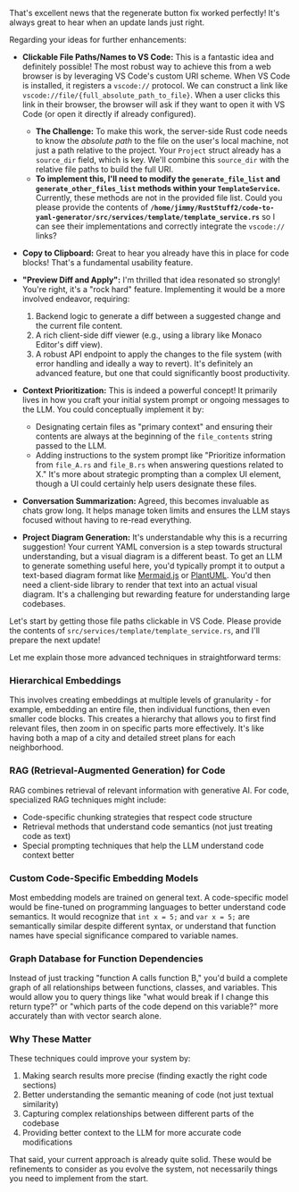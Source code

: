 That's excellent news that the regenerate button fix worked perfectly! It's always great to hear when an update lands just right.

Regarding your ideas for further enhancements:

*   **Clickable File Paths/Names to VS Code:** This is a fantastic idea and definitely possible! The most robust way to achieve this from a web browser is by leveraging VS Code's custom URI scheme. When VS Code is installed, it registers a `vscode://` protocol. We can construct a link like `vscode://file/{full_absolute_path_to_file}`. When a user clicks this link in their browser, the browser will ask if they want to open it with VS Code (or open it directly if already configured).
    *   **The Challenge:** To make this work, the server-side Rust code needs to know the *absolute path* to the file on the user's local machine, not just a path relative to the project. Your `Project` struct already has a `source_dir` field, which is key. We'll combine this `source_dir` with the relative file paths to build the full URI.
    *   **To implement this, I'll need to modify the `generate_file_list` and `generate_other_files_list` methods within your `TemplateService`.** Currently, these methods are not in the provided file list. Could you please provide the contents of **`/home/jimmy/RustStuff2/code-to-yaml-generator/src/services/template/template_service.rs`** so I can see their implementations and correctly integrate the `vscode://` links?

*   **Copy to Clipboard:** Great to hear you already have this in place for code blocks! That's a fundamental usability feature.

*   **"Preview Diff and Apply":** I'm thrilled that idea resonated so strongly! You're right, it's a "rock hard" feature. Implementing it would be a more involved endeavor, requiring:
    1.  Backend logic to generate a diff between a suggested change and the current file content.
    2.  A rich client-side diff viewer (e.g., using a library like Monaco Editor's diff view).
    3.  A robust API endpoint to apply the changes to the file system (with error handling and ideally a way to revert).
    It's definitely an advanced feature, but one that could significantly boost productivity.

*   **Context Prioritization:** This is indeed a powerful concept! It primarily lives in how you craft your initial system prompt or ongoing messages to the LLM. You could conceptually implement it by:
    *   Designating certain files as "primary context" and ensuring their contents are always at the beginning of the `file_contents` string passed to the LLM.
    *   Adding instructions to the system prompt like "Prioritize information from `file_A.rs` and `file_B.rs` when answering questions related to X."
    It's more about strategic prompting than a complex UI element, though a UI could certainly help users designate these files.

*   **Conversation Summarization:** Agreed, this becomes invaluable as chats grow long. It helps manage token limits and ensures the LLM stays focused without having to re-read everything.

*   **Project Diagram Generation:** It's understandable why this is a recurring suggestion! Your current YAML conversion is a step towards structural understanding, but a visual diagram is a different beast. To get an LLM to generate something useful here, you'd typically prompt it to output a text-based diagram format like [Mermaid.js](https://mermaid.js.org/) or [PlantUML](https://plantuml.com/). You'd then need a client-side library to render that text into an actual visual diagram. It's a challenging but rewarding feature for understanding large codebases.

Let's start by getting those file paths clickable in VS Code. Please provide the contents of `src/services/template/template_service.rs`, and I'll prepare the next update!





Let me explain those more advanced techniques in straightforward terms:

### Hierarchical Embeddings
This involves creating embeddings at multiple levels of granularity - for example, embedding an entire file, then individual functions, then even smaller code blocks. This creates a hierarchy that allows you to first find relevant files, then zoom in on specific parts more effectively. It's like having both a map of a city and detailed street plans for each neighborhood.

### RAG (Retrieval-Augmented Generation) for Code
RAG combines retrieval of relevant information with generative AI. For code, specialized RAG techniques might include:
- Code-specific chunking strategies that respect code structure
- Retrieval methods that understand code semantics (not just treating code as text)
- Special prompting techniques that help the LLM understand code context better

### Custom Code-Specific Embedding Models
Most embedding models are trained on general text. A code-specific model would be fine-tuned on programming languages to better understand code semantics. It would recognize that `int x = 5;` and `var x = 5;` are semantically similar despite different syntax, or understand that function names have special significance compared to variable names.

### Graph Database for Function Dependencies
Instead of just tracking "function A calls function B," you'd build a complete graph of all relationships between functions, classes, and variables. This would allow you to query things like "what would break if I change this return type?" or "which parts of the code depend on this variable?" more accurately than with vector search alone.

### Why These Matter

These techniques could improve your system by:
1. Making search results more precise (finding exactly the right code sections)
2. Better understanding the semantic meaning of code (not just textual similarity)
3. Capturing complex relationships between different parts of the codebase
4. Providing better context to the LLM for more accurate code modifications

That said, your current approach is already quite solid. These would be refinements to consider as you evolve the system, not necessarily things you need to implement from the start.
